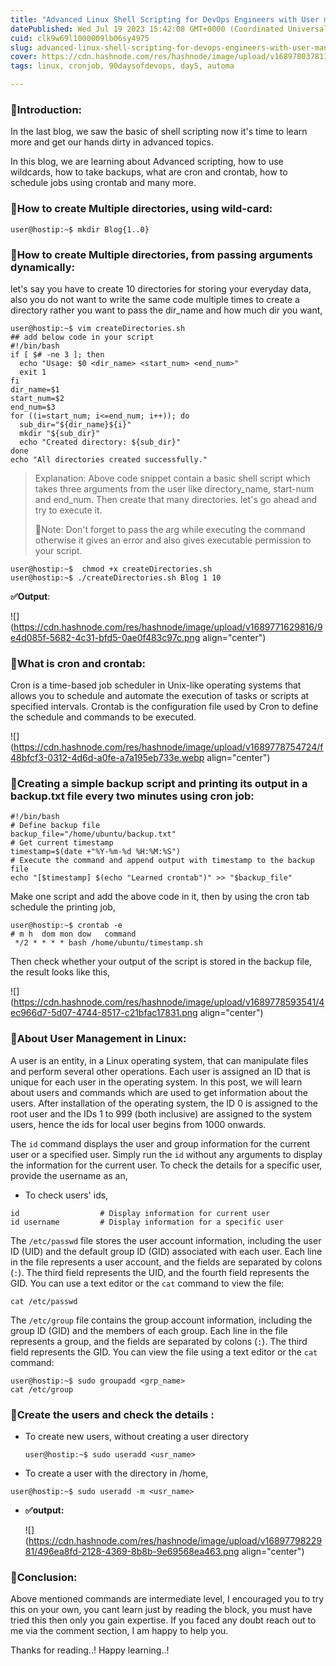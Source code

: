 ```yaml
---
title: "Advanced Linux Shell Scripting for DevOps Engineers with User management."
datePublished: Wed Jul 19 2023 15:42:08 GMT+0000 (Coordinated Universal Time)
cuid: clk9w69l1000009lb06sy4975
slug: advanced-linux-shell-scripting-for-devops-engineers-with-user-management
cover: https://cdn.hashnode.com/res/hashnode/image/upload/v1689780378116/ed9062a6-8a46-4918-b973-baa741f33e0b.jpeg
tags: linux, cronjob, 90daysofdevops, day5, automa

---
```


### 📌Introduction:

In the last blog, we saw the basic of shell scripting now it's time to learn more and get our hands dirty in advanced topics.

In this blog, we are learning about Advanced scripting, how to use wildcards, how to take backups, what are cron and crontab, how to schedule jobs using crontab and many more.

### 📌How to create Multiple directories, using wild-card:

```plaintext
user@hostip:~$ mkdir Blog{1..0}
```

### 📌How to create Multiple directories, from passing arguments dynamically:

let's say you have to create 10 directories for storing your everyday data, also you do not want to write the same code multiple times to create a directory rather you want to pass the dir\_name and how much dir you want,

```plaintext
user@hostip:~$ vim createDirectories.sh
## add below code in your script
#!/bin/bash
if [ $# -ne 3 ]; then
  echo "Usage: $0 <dir_name> <start_num> <end_num>"
  exit 1
fi
dir_name=$1
start_num=$2
end_num=$3
for ((i=start_num; i<=end_num; i++)); do
  sub_dir="${dir_name}${i}"
  mkdir "${sub_dir}"
  echo "Created directory: ${sub_dir}"
done
echo "All directories created successfully."
```

> Explanation: Above code snippet contain a basic shell script which takes three arguments from the user like directory\_name, start-num and end\_num. Then create that many directories. let's go ahead and try to execute it.
> 
> 🛑Note: Don't forget to pass the arg while executing the command otherwise it gives an error and also gives executable permission to your script.

```plaintext
user@hostip:~$  chmod +x createDirectories.sh
user@hostip:~$ ./createDirectories.sh Blog 1 10
```

**✅Output**:

![](https://cdn.hashnode.com/res/hashnode/image/upload/v1689771629816/9e4d085f-5682-4c31-bfd5-0ae0f483c97c.png align="center")

### 📌What is cron and crontab:

Cron is a time-based job scheduler in Unix-like operating systems that allows you to schedule and automate the execution of tasks or scripts at specified intervals. Crontab is the configuration file used by Cron to define the schedule and commands to be executed.

![](https://cdn.hashnode.com/res/hashnode/image/upload/v1689778754724/f48bfcf3-0312-4d6d-a0fe-a7a195eb733e.webp align="center")

### 📌Creating a simple backup script and printing its output in a backup.txt file every two minutes using cron job:

```plaintext
#!/bin/bash
# Define backup file
backup_file="/home/ubuntu/backup.txt"
# Get current timestamp
timestamp=$(date +"%Y-%m-%d %H:%M:%S")
# Execute the command and append output with timestamp to the backup file
echo "[$timestamp] $(echo "Learned crontab")" >> "$backup_file"
```

Make one script and add the above code in it, then by using the cron tab schedule the printing job,

```plaintext
user@hostip:~$ crontab -e
# m h  dom mon dow   command
 */2 * * * * bash /home/ubuntu/timestamp.sh
```

Then check whether your output of the script is stored in the backup file, the result looks like this,

![](https://cdn.hashnode.com/res/hashnode/image/upload/v1689778593541/4ec966d7-5d07-4744-8517-c21bfac17831.png align="center")

### 📌About User Management in Linux:

A user is an entity, in a Linux operating system, that can manipulate files and perform several other operations. Each user is assigned an ID that is unique for each user in the operating system. In this post, we will learn about users and commands which are used to get information about the users. After installation of the operating system, the ID 0 is assigned to the root user and the IDs 1 to 999 (both inclusive) are assigned to the system users, hence the ids for local user begins from 1000 onwards.

The `id` command displays the user and group information for the current user or a specified user. Simply run the `id` without any arguments to display the information for the current user. To check the details for a specific user, provide the username as an,

* To check users' ids,
    

```plaintext
id                  # Display information for current user
id username         # Display information for a specific user
```

The `/etc/passwd` file stores the user account information, including the user ID (UID) and the default group ID (GID) associated with each user. Each line in the file represents a user account, and the fields are separated by colons (`:`). The third field represents the UID, and the fourth field represents the GID. You can use a text editor or the `cat` command to view the file:

```plaintext
cat /etc/passwd
```

The `/etc/group` file contains the group account information, including the group ID (GID) and the members of each group. Each line in the file represents a group, and the fields are separated by colons (`:`). The third field represents the GID. You can view the file using a text editor or the `cat` command:

```plaintext
user@hostip:~$ sudo groupadd <grp_name>
cat /etc/group
```

### 📌Create the users and check the details :

* To create new users, without creating a user directory
    
    ```plaintext
    user@hostip:~$ sudo useradd <usr_name>
    ```
    
* To create a user with the directory in /home,
    

```plaintext
user@hostip:~$ sudo useradd -m <usr_name>
```

* **✅output:**
    
    ![](https://cdn.hashnode.com/res/hashnode/image/upload/v1689779822981/496ea8fd-2128-4369-8b8b-9e69568ea463.png align="center")
    

### 🔁Conclusion:

Above mentioned commands are intermediate level, I encouraged you to try this on your own, you cant learn just by reading the block, you must have tried this then only you gain expertise. If you faced any doubt reach out to me via the comment section, I am happy to help you.

Thanks for reading..! Happy learning..!